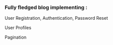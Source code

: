 ### Fully fledged blog implementing :

  User Registration, Authentication, Password Reset
  
  User Profiles
  
  Pagination 
